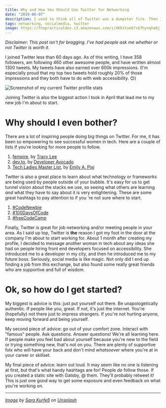 ```yaml
---
title: Why and How You Should Use Twitter for Networking
date: "2019-06-07"
description: I used to think all of Twitter was a dumpster fire. Then I started completely over and it changed my whole life.
tags: networking, socialmedia, twitter
image: https://thepracticaldev.s3.amazonaws.com/i/46b1tue67sb7hynqha8j.jpg
---
```


_Disclaimer: This post isn't for bragging. I've had people ask me whether or not Twitter is worth it._

I joined Twitter less than 60 days ago. As of this writing, I have 358 followers, am following 460 other awesome people, and have written almost 1300 tweets. My tweets have also earned over 600k impressions. (I'm especially proud that my top two tweets hold roughly 20% of those impressions and they both have to do with web accessibility. 😊)

![Screenshot of my current Twitter profile stats](https://thepracticaldev.s3.amazonaws.com/i/05kj0j110n03m6raxnhn.png)

Joining Twitter is also the biggest action I took in April that lead me to my new job I'm about to start.

# Why should I even bother?

There are a lot of inspiring people doing big things on Twitter. For me, it has been so empowering to see successful women in tech. Here are a couple of lists if you're looking for more people to follow.

1. [fempire](https://twitter.com/ladyleet/lists/fempire), by [Tracy Lee](https://twitter.com/ladyleet)
2. [dev.to](https://twitter.com/dev_avocado/lists/dev-to), by [Developer Avocado](https://twitter.com/dev_avocado)
3. [Tech Ladies Master List](https://twitter.com/TheCodePixi/lists/tech-ladies-master-list), by [Emily A. Pixi](https://twitter.com/TheCodePixi)

Twitter is also a great place to learn about what technology or frameworks are being used by people outside of your bubble. It's easy for us to get tunnel vision about the stacks we use, so seeing what others are learning _and_ what they have to say about it is very enlightening. These are some great hashtags to pay attention to if you 're not sure where to start.

1. [#CodeNewbie](https://twitter.com/hashtag/CodeNewbie?src=hash)
2. [#100DaysOfCode](https://twitter.com/hashtag/100DaysOfCode?src=hash)
3. [#freeCodeCamp](https://twitter.com/hashtag/freeCodeCamp?src=hash)

Finally, Twitter is great for job networking and/or meeting people in your area. As I said up top, Twitter is **the** reason I got my foot in the door at the company I'm about to start working for. About 1 month after creating my profile, I decided to message another woman in tech about any ideas she had on people hiring front end developers focused on accessibility. She introduced me to a developer in my city, and then he introduced me to my future boss. Seriously, social media is like magic. Not only did I end up finding a job from this exchange, but also found some really great friends who are supportive and full of wisdom.

# Ok, so how do I get started?

My biggest is advice is this: just put yourself out there. Be unapologetically authentic. If people like you, great. If not, it's just the internet. You're (hopefully) not there just to impress strangers. If you're not hurting anyone, keep moving forward and being yourself.

My second piece of advice: go out of your comfort zone. Interact with "famous" people. Ask questions. Answer questions! We're all learning here. If people make you feel bad about yourself because you're new to the field or trying something new, that's not on you. There are plenty of supportive folx who will have your back and don't mind _whatsoever_ where you're at in your career or skillset.

My final piece of advice: learn out loud. It may seem like no one is listening at first, but that's what handy hashtags are for! People _do_ follow those. If you created a static site with Gatsby, @ them. They'll probably retweet it! This is just one good way to get some exposure and even feedback on what you're working on.

---

_[Image](https://unsplash.com/photos/cJDwJ4X2IrQ) by [Sara Kurfeß](https://unsplash.com/@stereophototyp) on [Unsplash](https://unsplash.com)_
